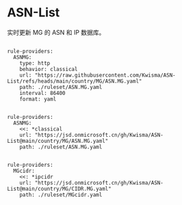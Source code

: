
# ASN-List

实时更新 MG 的 ASN 和 IP 数据库。

<pre><code class="language-javascript">
rule-providers:
  ASNMG:
    type: http
    behavior: classical
    url: "https://raw.githubusercontent.com/Kwisma/ASN-List/refs/heads/main/country/MG/ASN.MG.yaml"
    path: ./ruleset/ASN.MG.yaml
    interval: 86400
    format: yaml
</code></pre>

<pre><code class="language-javascript">
rule-providers:
  ASNMG:
    <<: *classical
    url: "https://jsd.onmicrosoft.cn/gh/Kwisma/ASN-List@main/country/MG/ASN.MG.yaml"
    path: ./ruleset/ASN.MG.yaml
</code></pre>

<pre><code class="language-javascript">
rule-providers:
  MGcidr:
    <<: *ipcidr
    url: "https://jsd.onmicrosoft.cn/gh/Kwisma/ASN-List@main/country/MG/CIDR.MG.yaml"
    path: ./ruleset/MGcidr.yaml
</code></pre>